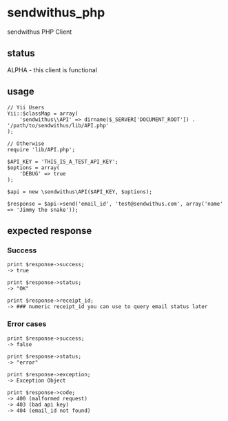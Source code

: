 sendwithus_php
==============

sendwithus PHP Client

## status
ALPHA - this client is functional

## usage
    // Yii Users
    Yii::$classMap = array(
        'sendwithus\\API' => dirname($_SERVER['DOCUMENT_ROOT']) . '/path/to/sendwithus/lib/API.php'
    );

    // Otherwise
    require 'lib/API.php';

    $API_KEY = 'THIS_IS_A_TEST_API_KEY';
    $options = array(
        'DEBUG' => true
    );

    $api = new \sendwithus\API($API_KEY, $options);

    $response = $api->send('email_id', 'test@sendwithus.com', array('name' => 'Jimmy the snake'));

## expected response

### Success
    print $response->success;
    -> true
    
    print $response->status;
    -> "OK"

    print $response->receipt_id;
    -> ### numeric receipt_id you can use to query email status later

### Error cases
    print $response->success;
    -> false

    print $response->status;
    -> "error"

    print $response->exception;
    -> Exception Object

    print $response->code;
    -> 400 (malformed request)
    -> 403 (bad api key)
    -> 404 (email_id not found)

